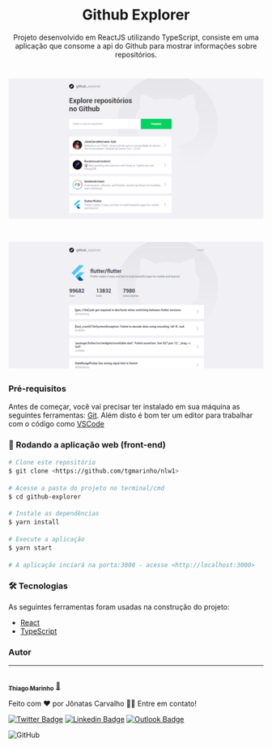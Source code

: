 <h1 align="center">Github Explorer</h1>
<p align="center">Projeto desenvolvido em ReactJS utilizando TypeScript, consiste em uma aplicação que consome a api do Github para mostrar informações sobre repositórios.</p>

<h1 align="center">
  <img alt="Banner00" title="Banner00" src="./src/assets/banner00.png" />
</h1>

<h1 align="center">
  <img alt="Banner01" title="#Banner01" src="./src/assets/banner01.png" />
</h1>

### Pré-requisitos

Antes de começar, você vai precisar ter instalado em sua máquina as seguintes ferramentas:
[Git](https://git-scm.com).
Além disto é bom ter um editor para trabalhar com o código como [VSCode](https://code.visualstudio.com/)

### 🎲 Rodando a aplicação web (front-end)

```bash
# Clone este repositório
$ git clone <https://github.com/tgmarinho/nlw1>

# Acesse a pasta do projeto no terminal/cmd
$ cd github-explorer

# Instale as dependências
$ yarn install

# Execute a aplicação
$ yarn start

# A aplicação inciará na porta:3000 - acesse <http://localhost:3000>
```
### 🛠 Tecnologias

As seguintes ferramentas foram usadas na construção do projeto:

- [React](https://pt-br.reactjs.org/)
- [TypeScript](https://www.typescriptlang.org/)

### Autor
---

<a href="https://blog.rocketseat.com.br/author/thiago/">
 <img style="border-radius: 50%;" src="https://avatars3.githubusercontent.com/u/380327?s=460&u=61b426b901b8fe02e12019b1fdb67bf0072d4f00&v=4" width="100px;" alt=""/>
 <br />
 <sub><b>Thiago Marinho</b></sub></a> <a href="https://blog.rocketseat.com.br/author/thiago//" title="Rocketseat">🚀</a>


Feito com ❤️ por Jônatas Carvalho 👋🏽 Entre em contato!

[![Twitter Badge](https://img.shields.io/badge/-@tgmarinho-1ca0f1?style=flat-square&labelColor=1ca0f1&logo=twitter&logoColor=white&link=https://twitter.com/tgmarinho)](https://twitter.com/tgmarinho) [![Linkedin Badge](https://img.shields.io/badge/-Thiago-blue?style=flat-square&logo=Linkedin&logoColor=white&link=https://www.linkedin.com/in/tgmarinho/)](https://www.linkedin.com/in/jonscarvalho/)
[![Outlook Badge](https://img.shields.io/badge/-jonatascarvalhow@gmail.com-c14438?style=flat-square&logo=Gmail&logoColor=white&link=mailto:jonatascarvalhow@gmail.com)](mailto:jonatascarvalhow@gmail.com)


<img alt="GitHub" src="https://img.shields.io/github/license/JonsCarvalho/github-explorer?style=plastic">
